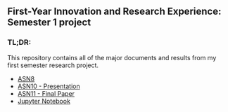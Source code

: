 ## First-Year Innovation and Research Experience: Semester 1 project

### TL;DR:

This repository contains all of the major documents and results from my first semester research project.

* [ASN8](/ASN8)
* [ASN10 - Presentation](/ASN10)
* [ASN11 - Final Paper](/ASN11)
* [Jupyter Notebook](/jupyter)

